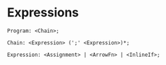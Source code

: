 # Expressions

```musebnf
Program: <Chain>;

Chain: <Expression> (';' <Expression>)*;

Expression: <Assignment> | <ArrowFn> | <InlineIf>;
```
